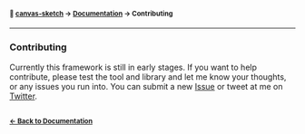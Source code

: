 #### <sup>:closed_book: [canvas-sketch](../README.md) → [Documentation](./README.md) → Contributing</sup>

---

### Contributing

Currently this framework is still in early stages. If you want to help contribute, please test the tool and library and let me know your thoughts, or any issues you run into. You can submit a new [Issue](https://github.com/mattdesl/canvas-sketch/issues) or tweet at me on [Twitter](https://twitter.com/mattdesl).

##

#### <sup>[← Back to Documentation](./README.md)